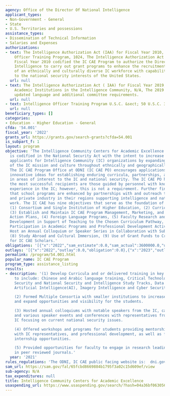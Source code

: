 ```yaml
---
agency: Office of the Director Of National Intelligence
applicant_types:
- Non-Government - General
- State
- U.S. Territories and possessions
assistance_types:
- Dissemination of Technical Information
- Salaries and Expenses
authorizations:
- text: The Intelligence Authorization Act (IAA) for Fiscal Year 2010, Intelligence
    Officer Training Program, 1024, The Intelligence Authorization Act ( IAA) for
    Fiscal Year 2010 codified the IC CAE Program to authorize the Director of National
    Intelligence to carry out grant programs to enhance the recruitment and retention
    of an ethnically and culturally diverse IC workforce with capabilities critical
    to the national security interests of the United States.
  url: null
- text: The Intelligence Authorization Act ( IAA) for Fiscal Year 2019, Leveraging
    Academic Institutions in the Intelligence Community, N/A, The 2019 IAA provided
    updated language and additional committee requirements.
  url: null
- text: Intelligence Officer Training Program U.S.C. &sect; 50 U.S.C. 3224.
  url: null
beneficiary_types: []
categories:
- Education - Higher Education - General
cfda: '54.001'
fiscal_year: '2022'
grants_url: https://grants.gov/search-grants?cfda=54.001
is_subpart_f: 1
layout: program
objective: 'The Intelligence Community Centers for Academic Excellence (IC CAE) Program
  is codified in the National Security Act with the intent to increase the pool of
  applicants for Intelligence Community (IC) organizations by expanding awareness
  of the IC mission and culture throughout ethnically and geographically diverse communities.
  The IC CAE Program Office at ODNI (IC CAE PO) encourages applications that showcase
  innovative ideas for establishing enduring curricula, partnerships, and programs
  in areas of interest to the IC and national security. The IC CAE PO has found that
  the most successful recipients are those guided by personnel with knowledge of and
  experience in the IC; however, this is not a requirement. Further findings show
  that school programs are enhanced by partnerships with and outreach to IC installations
  and private industry in their regions supporting intelligence and national security
  work. The IC CAE has nine objectives that serve as the foundation of the program:
  (1) Consortium and Single Institution of Higher Education, (2) Curriculum Development,
  (3) Establish and Maintain IC CAE Program Management, Marketing, and Sustainment
  Action Plans, (4) Foreign Language Programs, (5) Faculty Research and Professional
  Development in Support of Teaching to the Chosen Curriculum Pathway, (6) Student
  Participation in Academic Programs and Professional Development Activities, (7)
  Host an Annual Colloquium or Speaker Series in Collaboration with Sub-recipients,
  (8) Study Abroad and Cultural Immersion, (9) Use of Grant Funds to Create Scholarships
  for IC CAE Scholars.'
obligations: '[{"x":"2022","sam_estimate":0.0,"sam_actual":3600000.0,"usa_spending_actual":0.0},{"x":"2023","sam_estimate":0.0,"sam_actual":3600000.0,"usa_spending_actual":0.0},{"x":"2024","sam_estimate":4500000.0,"sam_actual":0.0,"usa_spending_actual":0.0}]'
outlays: '[{"x":"2022","outlay":0.0,"obligation":0.0},{"x":"2023","outlay":0.0,"obligation":0.0},{"x":"2024","outlay":0.0,"obligation":0.0}]'
permalink: /program/54.001.html
popular_name: IC CAE Program
program_type: assistance_listing
results:
- description: '(1) Develop Curricula and or delivered training in key critical areas
    to include: Chinese and Arabic language training, Critical Technologies, Cyber
    Security and National Security and Intelligence Study Tracks, Data Science/Analytics,
    Artificial Intelligence(AI), Imagery Intelligence and Cyber Security/Threats.

    (2) Formed Multiple Consortia with smaller institutions to increase diversity
    and expand opportunities and visibility for the students.

    (3) Hosted annual colloquiums with notable speakers from the IC, career fairs,
    and various speaker events and conferences with representatives from across the
    IC focusing on current national security issues.

    (4) Offered workshops and programs for students providing mentorship, career panels
    with IC representatives, and professional development, as well as fellowship and
    internship opportunities.

    (5) Provided opportunities for faculty to engage in research leading to publications
    in peer reviewed journals.'
  year: '2021'
rules_regulations: 'The ODNI, IC CAE public facing website is:  dni.gov/iccae'
sam_url: https://sam.gov/fal/65fcbd8669884b1795f3a02c15d609ef/view
sub-agency: N/A
tax_expenditures: null
title: Intelligence Community Centers for Academic Excellence
usaspending_url: https://www.usaspending.gov/search/?hash=04a36bf063056da40e85949c66d80973
---
```

